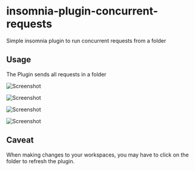 # insomnia-plugin-concurrent-requests

Simple insomnia plugin to run concurrent requests from a folder

## Usage

The Plugin sends all requests in a folder

![Screenshot](https://github.com/kopahead/insomnia-plugin-multiple-requests/blob/main/screenshots/plugin_a.png)

![Screenshot](https://github.com/michaelversus/insomnia-plugin-multiple-requests/blob/main/screenshots/plugin_b.png)

![Screenshot](https://github.com/michaelversus/insomnia-plugin-multiple-requests/blob/main/screenshots/plugin_c.png)


![Screenshot](https://github.com/michaelversus/insomnia-plugin-multiple-requests/blob/main/screenshots/plugin_d.png)


## Caveat

When making changes to your workspaces, you may have to click on the folder to refresh the plugin.